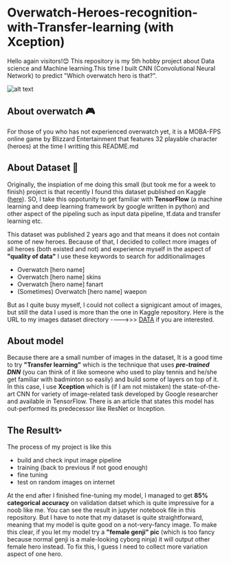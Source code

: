 # Overwatch-Heroes-recognition-with-Transfer-learning (with Xception)
Hello again visitors!:blush: This repository is my 5th hobby project about Data science and Machine learning.This time I built CNN (Convolutional Neural Network) to predict "Which overwatch hero is that?".

![alt text](https://www.mescript.com/upload/post/0/128/128-1-overwatch-review.webp)

## About overwatch :video_game:
For those of you who has not experienced overwatch yet, it is a MOBA-FPS online game by Blizzard Entertainment that features 32 playable character (heroes) at the time I writting this README.md

## About Dataset :file_folder:
Originally, the inspiation of me doing this small (but took me for a week to finish) project is that recently I found this dataset published on Kaggle ([here](https://www.kaggle.com/renanmav/overwatch-heroes-recognition)). SO, I take this oppotunity to get familiar with **TensorFlow** (a machine learning and deep learning framework by google written in python) and other aspect of the pipeling such as input data pipeline, tf.data and transfer learning etc.

This dataset was published 2 years ago and that means it does not contain some of new heroes. Because of that, I decided to collect more images of all heroes (both existed and not) and experience myself in the aspect of **"quality of data"**
I use these keywords to search for additionalimages
- Overwatch [hero name] 
- Overwatch [hero name] skins
- Overwatch [hero name] fanart
- (Sometimes) Overwatch [hero name] waepon <br>

But as I quite busy myself, I could not collect a signigicant amout of images, but still the data I used is more than the one in Kaggle repository.
Here is the URL to my images dataset directory ---->>> [DATA](https://drive.google.com/drive/folders/1FRpKK73Tk2fzPzlEgTo5qlDbYtlKOXOH?usp=sharing) if you are interested.

## About model
Because there are a small number of images in the dataset, It is a good time to try **"Transfer learning"** which is the technique that uses ***pre-trained DNN*** (you can think of it like someone who used to play tennis and he/she get familiar with badminton so easily) and build some of layers on top of it. In this case, I use **Xception** which is (if I am not mistaken) the state-of-the-art CNN for variety of image-related task developed by Google researcher and available in TensorFlow. There is an article that states this model has out-performed its predecessor like ResNet or Inception.

## The Result:sparkles:
The process of my project is like this
- build and check input image pipeline
- training (back to previous if not good enough)
- fine tuning
- test on random images on internet

At the end after I finished fine-tuning my model, I managed to get **85% categorical accuracy** on validation datset which is quite impressive for a noob like me. You can see the result in jupyter notebook file in this repository. But I have to note that my dataset is quite straightforward, meaning that my model is quite good on a not-very-fancy image. To make this clear, if you let my model try a **"female genji" pic** (which is too fancy because normal genji is a male-looking cyborg ninja) it will output other female hero instead. To fix this, I guess I need to collect more variation aspect of one hero.





